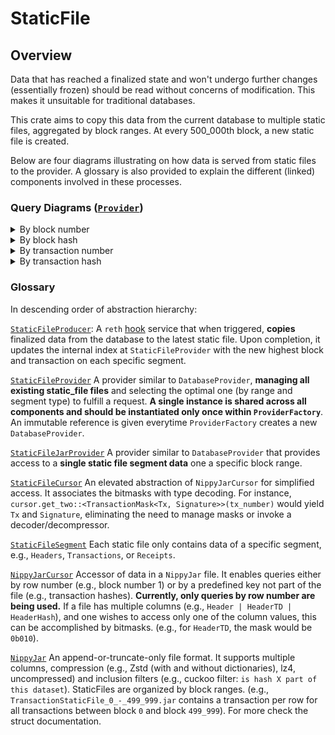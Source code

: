 # StaticFile

## Overview

Data that has reached a finalized state and won't undergo further changes (essentially frozen) should be read without concerns of modification. This makes it unsuitable for traditional databases.

This crate aims to copy this data from the current database to multiple static files, aggregated by block ranges. At every 500_000th block, a new static file is created.

Below are four diagrams illustrating on how data is served from static files to the provider. A glossary is also provided to explain the different (linked) components involved in these processes.


### Query Diagrams ([`Provider`](../../crates/storage/provider/src/providers/database/mod.rs#L41))

<details>
  <summary>By block number</summary>

```mermaid
graph TD;
    RPC-->P
    P("Provider::header(block_number)")-->PF(ProviderFactory)
    PF--get_-->DC1{block_number <br> > <br> highest static file block}
    DC1 --> |true| PD1("DatabaseProvider::header(block_number)")
    DC1 --> |false| SFP("StaticFileProvider::header(block_number)")
    PD1 --> MDBX
    SFP --find block range from block number--> JP("StaticFileJarProvider::header(block_number)")
    JP --"creates"-->SC(StaticFileCursor)
    SC --".get_one&lt; HeaderMask&lt; Header  &gt; &gt;(number)"--->NJC("NippyJarCursor")
    NJC--".row_by_number(row_index, mask)"-->NJ[NippyJar]
    NJ--"&[u8]"-->NJC
    NJC--"&[u8]"-->SC
    SC--"Header"--> JP
    JP--"Header"--> SFP
```
</details>

<details>
  <summary>By block hash</summary>

```mermaid
graph TD;
    RPC-->P
    P("Provider::block_by_hash(block_number)")-->PF(ProviderFactory)
    PF --> PD1("DatabaseProvider::block_id(block_hash)")
    PD1 --block number--> DC1{block_number <br> > <br> highest static file block}
    DC1 --> |true| PD2("DatabaseProvider::block_by_id(block_number)")
    DC1 --> |false| SFP("StaticFileProvider::block_by_id(block_number)")
    PD2 --> MDBX
    SFP --find block range from block number--> JP("StaticFileJarProvider::block_by_id(block_number)")
    JP --"creates"-->SC(StaticFileCursor)
    SC --".get_one&lt; HeaderMask&lt; Header  &gt; &gt;(number)"--->NJC("NippyJarCursor")
  NJC--".row_by_number(row_index, mask)"-->NJ[NippyJar]
    NJ--"&[u8]"-->NJC
    NJC--"&[u8]"-->SC
    SC--"Header"--> JP
    JP--"Header"--> SFP
```
</details>

<details>
  <summary>By transaction number</summary>

```mermaid
graph TD;
    RPC-->P
    P("Provider::transaction_by_id(transaction_number)")-->PF(ProviderFactory)
    PF--get_-->DC1{transaction_number <br> > <br> highest static file transaction}
    DC1 --> |true| PD1("DatabaseProvider::transaction_by_id(transaction_number)")
    DC1 --> |false| SFP("StaticFileProvider::transaction_by_id(transaction_number)")
    PD1 --> MDBX
    SFP --find block range from transaction number--> JP("StaticFileJarProvider::transaction_by_id(transaction_number)")
    JP --"creates"-->SC(StaticFileCursor)
    SC --".get_one&lt; HeaderMask&lt; Header  &gt; &gt;(number)"--->NJC("NippyJarCursor")
    NJC--".row_by_number(row_index, mask)"-->NJ[NippyJar]
    NJ--"&[u8]"-->NJC
    NJC--"&[u8]"-->SC
    SC--"Header"--> JP
    JP--"Header"--> SFP
```
</details>

<details>
  <summary>By transaction hash</summary>

```mermaid
graph TD;
    RPC-->P
    P("Provider::transaction_by_hash(transaction_number)")-->PF(ProviderFactory)
    PF --> PD1("DatabaseProvider::transaction_id(transaction_hash)")
    PD1 --transaction number--> DC1{transaction_number <br> > <br> highest static file transaction}
    DC1 --> |true| PD2("DatabaseProvider::transaction_by_id(transaction_number)")
    DC1 --> |false| SFP("StaticFileProvider::transaction_by_id(transaction_number)")
    PD2 --> MDBX
    SFP --find block range from transaction number--> JP("StaticFileJarProvider::transaction_by_id(transaction_number)")
    JP --"creates"-->SC(StaticFileCursor)
    SC --".get_one&lt; HeaderMask&lt; Header  &gt; &gt;(number)"--->NJC("NippyJarCursor")
  NJC--".row_by_number(row_index, mask)"-->NJ[NippyJar]
    NJ--"&[u8]"-->NJC
    NJC--"&[u8]"-->SC
    SC--"Header"--> JP
    JP--"Header"--> SFP
```
</details>

### Glossary
In descending order of abstraction hierarchy:

[`StaticFileProducer`](../../crates/static-file/src/static_file_producer.rs#L25): A `reth` [hook](../../crates/consensus/beacon/src/engine/hooks/static_file.rs) service that when triggered, **copies** finalized data from the database to the latest static file. Upon completion, it updates the internal index at `StaticFileProvider` with the new highest block and transaction on each specific segment.

[`StaticFileProvider`](../../crates/storage/provider/src/providers/static_file/manager.rs#L44) A provider similar to `DatabaseProvider`, **managing all existing static_file files** and selecting the optimal one (by range and segment type) to fulfill a request. **A single instance is shared across all components and should be instantiated only once within `ProviderFactory`**. An immutable reference is given everytime `ProviderFactory` creates a new `DatabaseProvider`.

[`StaticFileJarProvider`](../../crates/storage/provider/src/providers/static_file/jar.rs#L42) A provider similar to `DatabaseProvider` that provides access to a **single static file segment data** one a specific block range.

[`StaticFileCursor`](../../crates/storage/db/src/static_file/cursor.rs#L11) An elevated abstraction of `NippyJarCursor` for simplified access. It associates the bitmasks with type decoding. For instance, `cursor.get_two::<TransactionMask<Tx, Signature>>(tx_number)` would yield `Tx` and `Signature`, eliminating the need to manage masks or invoke a decoder/decompressor.

[`StaticFileSegment`](../../crates/primitives/src/static_file/segment.rs#L10) Each static file only contains data of a specific segment, e.g., `Headers`, `Transactions`, or `Receipts`.

[`NippyJarCursor`](../../crates/storage/nippy-jar/src/cursor.rs#L12) Accessor of data in a `NippyJar` file. It enables queries either by row number (e.g., block number 1) or by a predefined key not part of the file (e.g., transaction hashes). **Currently, only queries by row number are being used.** If a file has multiple columns (e.g., `Header | HeaderTD | HeaderHash`), and one wishes to access only one of the column values, this can be accomplished by bitmasks. (e.g., for `HeaderTD`, the mask would be `0b010`).

[`NippyJar`](../../crates/storage/nippy-jar/src/lib.rs#92) An append-or-truncate-only file format. It supports multiple columns, compression (e.g., Zstd (with and without dictionaries), lz4, uncompressed) and inclusion filters (e.g., cuckoo filter: `is hash X part of this dataset`). StaticFiles are organized by block ranges. (e.g., `TransactionStaticFile_0_-_499_999.jar` contains a transaction per row for all transactions between block `0` and block `499_999`). For more check the struct documentation.
